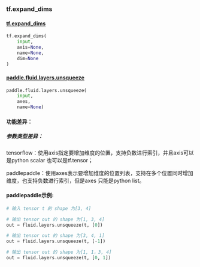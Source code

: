 
### tf.expand_dims

#### [tf.expand_dims](https://www.tensorflow.org/api_docs/python/tf/expand_dims)
``` python
tf.expand_dims(
    input,
    axis=None,
    name=None,
    dim=None
)
```

#### [paddle.fluid.layers.unsqueeze](http://paddlepaddle.org/documentation/docs/zh/1.2/api_cn/layers_cn.html#unsqueeze)
``` python
paddle.fluid.layers.unsqueeze(
    input, 
    axes, 
    name=None)
```

#### 功能差异：
##### 参数类型差异：
tensorflow：使用axis指定要增加维度的位置，支持负数进行索引，并且axis可以是python scalar 也可以是tf.tensor；  

paddlepaddle：使用axes表示要增加维度的位置列表，支持在多个位置同时增加维度，也支持负数进行索引，但是axes 只能是python list。


#### paddlepaddle示例:
```python
# 输入 tensor t 的 shape 为[3, 4]

# 输出 tensor out 的 shape 为[1, 3, 4]
out = fluid.layers.unsqueeze(t, [0])  

# 输出 tensor out 的 shape 为[3, 4, 1]
out = fluid.layers.unsqueeze(t, [-1])

# 输出 tensor out 的 shape 为[1, 1，3, 4]
out = fluid.layers.unsqueeze(t, [0, 1])  
```

